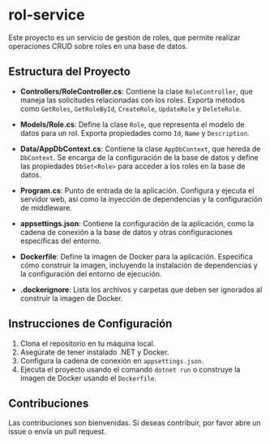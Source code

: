 # rol-service

Este proyecto es un servicio de gestión de roles, que permite realizar operaciones CRUD sobre roles en una base de datos.

## Estructura del Proyecto

- **Controllers/RoleController.cs**: Contiene la clase `RoleController`, que maneja las solicitudes relacionadas con los roles. Exporta métodos como `GetRoles`, `GetRoleById`, `CreateRole`, `UpdateRole` y `DeleteRole`.

- **Models/Role.cs**: Define la clase `Role`, que representa el modelo de datos para un rol. Exporta propiedades como `Id`, `Name` y `Description`.

- **Data/AppDbContext.cs**: Contiene la clase `AppDbContext`, que hereda de `DbContext`. Se encarga de la configuración de la base de datos y define las propiedades `DbSet<Role>` para acceder a los roles en la base de datos.

- **Program.cs**: Punto de entrada de la aplicación. Configura y ejecuta el servidor web, así como la inyección de dependencias y la configuración de middleware.

- **appsettings.json**: Contiene la configuración de la aplicación, como la cadena de conexión a la base de datos y otras configuraciones específicas del entorno.

- **Dockerfile**: Define la imagen de Docker para la aplicación. Especifica cómo construir la imagen, incluyendo la instalación de dependencias y la configuración del entorno de ejecución.

- **.dockerignore**: Lista los archivos y carpetas que deben ser ignorados al construir la imagen de Docker.

## Instrucciones de Configuración

1. Clona el repositorio en tu máquina local.
2. Asegúrate de tener instalado .NET y Docker.
3. Configura la cadena de conexión en `appsettings.json`.
4. Ejecuta el proyecto usando el comando `dotnet run` o construye la imagen de Docker usando el `Dockerfile`.

## Contribuciones

Las contribuciones son bienvenidas. Si deseas contribuir, por favor abre un issue o envía un pull request.